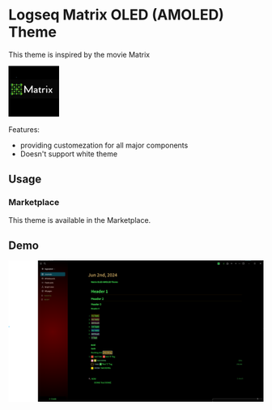 # Logseq Matrix OLED (AMOLED) Theme

This theme is inspired by the movie Matrix

<img src="./logo.png" width="100" />

Features:
- providing customezation for all major components
- Doesn't support white theme

## Usage

### Marketplace
This theme is available in the Marketplace.

## Demo 
![demo](./demo.png)

